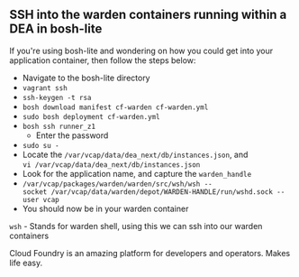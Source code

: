 SSH into the warden containers running within a DEA in bosh-lite
---

If you're using bosh-lite and wondering on how you could get into your application container, then follow the steps below:

- Navigate to the bosh-lite directory
- `vagrant ssh`
- `ssh-keygen -t rsa`
- `bosh download manifest cf-warden cf-warden.yml`
- `sudo bosh deployment cf-warden.yml`
- `bosh ssh runner_z1`
   - Enter the password
- `sudo su -`
- Locate the `/var/vcap/data/dea_next/db/instances.json`, and `vi /var/vcap/data/dea_next/db/instances.json`
- Look for the application name, and capture the `warden_handle`
- `/var/vcap/packages/warden/warden/src/wsh/wsh --socket /var/vcap/data/warden/depot/WARDEN-HANDLE/run/wshd.sock --user vcap`
- You should now be in your warden container

`wsh` - Stands for warden shell, using this we can ssh into our warden containers

Cloud Foundry is an amazing platform for developers and operators. Makes life easy.

